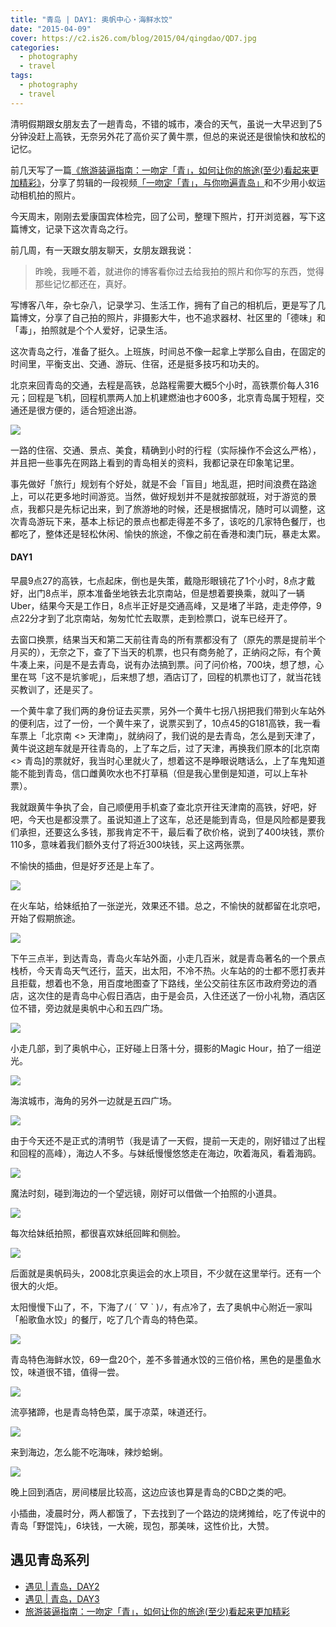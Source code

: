```yaml
---
title: "青岛 | DAY1: 奥帆中心・海鲜水饺"
date: "2015-04-09"
cover: https://c2.is26.com/blog/2015/04/qingdao/QD7.jpg
categories:
  - photography
  - travel
tags:
  - photography
  - travel
---
```


清明假期跟女朋友去了一趟青岛，不错的城市，凑合的天气，虽说一大早迟到了5分钟没赶上高铁，无奈另外花了高价买了黄牛票，但总的来说还是很愉快和放松的记忆。

前几天写了一篇[《旅游装逼指南：一吻定「青」，如何让你的旅途(至少)看起来更加精彩》](https://luolei.org/kiss-and-love-in-qingdao-yi-camera/)，分享了剪辑的一段视频[「一吻定「青」，与你吻遍青岛」](https://v.youku.com/v_show/id_XOTI4NDc3Mzgw.html)和不少用小蚁运动相机拍的照片。

今天周末，刚刚去爱康国宾体检完，回了公司，整理下照片，打开浏览器，写下这篇博文，记录下这次青岛之行。

前几周，有一天跟女朋友聊天，女朋友跟我说：

> 昨晚，我睡不着，就进你的博客看你过去给我拍的照片和你写的东西，觉得那些记忆都还在，真好。

写博客八年，杂七杂八，记录学习、生活工作，拥有了自己的相机后，更是写了几篇博文，分享了自己拍的照片，非摄影大牛，也不追求器材、社区里的「德味」和「毒」，拍照就是个个人爱好，记录生活。

这次青岛之行，准备了挺久。上班族，时间总不像一起拿上学那么自由，在固定的时间里，平衡支出、交通、游玩、住宿，还是挺多技巧和功夫的。

北京来回青岛的交通，去程是高铁，总路程需要大概5个小时，高铁票价每人316元；回程是飞机，回程机票两人加上机建燃油也才600多，北京青岛属于短程，交通还是很方便的，适合短途出游。

![](https://c2.is26.com/blog/2015/04/qingdao/yinxiang1.jpg)

一路的住宿、交通、景点、美食，精确到小时的行程（实际操作不会这么严格），并且把一些事先在网路上看到的青岛相关的资料，我都记录在印象笔记里。

事先做好「旅行」规划有个好处，就是不会「盲目」地乱逛，把时间浪费在路途上，可以花更多地时间游览。当然，做好规划并不是就按部就班，对于游览的景点，我都只是先标记出来，到了旅游地的时候，还是根据情况，随时可以调整，这次青岛游玩下来，基本上标记的景点也都走得差不多了，该吃的几家特色餐厅，也都吃了，整体还是轻松休闲、愉快的旅途，不像之前在香港和澳门玩，暴走太累。

#### DAY1

早晨9点27的高铁，七点起床，倒也是失策，戴隐形眼镜花了1个小时，8点才戴好，出门8点半，原本准备坐地铁去北京南站，但是想着要换乘，就叫了一辆Uber，结果今天是工作日，8点半正好是交通高峰，又是堵了半路，走走停停，9点22分才到了北京南站，匆匆忙忙去取票，走到检票口，说车已经开了。

去窗口换票，结果当天和第二天前往青岛的所有票都没有了（原先的票是提前半个月买的），无奈之下，查了下当天的机票，也只有商务舱了，正纳闷之际，有个黄牛凑上来，问是不是去青岛，说有办法搞到票。问了问价格，700块，想了想，心里在骂「这不是坑爹呢」，后来想了想，酒店订了，回程的机票也订了，就当花钱买教训了，还是买了。

一个黄牛拿了我们两的身份证去买票，另外一个黄牛七拐八拐把我们带到火车站外的便利店，过了一份，一个黄牛来了，说票买到了，10点45的G181高铁，我一看车票上「北京南 <> 天津南」，就纳闷了，我们说的是去青岛，怎么是到天津了，黄牛说这趟车就是开往青岛的，上了车之后，过了天津，再换我们原本的\[北京南 <> 青岛\]的票就好，我当时心里就火了，想着这不是睁眼说瞎话么，上了车鬼知道能不能到青岛，信口雌黄吹水也不打草稿（但是我心里倒是知道，可以上车补票）。

我就跟黄牛争执了会，自己顺便用手机查了查北京开往天津南的高铁，好吧，好吧，今天也是都没票了。虽说知道上了这车，总还是能到青岛，但是风险都是要我们承担，还要这么多钱，那我肯定不干，最后看了砍价格，说到了400块钱，票价110多，意味着我们额外支付了将近300块钱，买上这两张票。

不愉快的插曲，但是好歹还是上车了。

![](https://c2.is26.com/blog/2015/04/qingdao/yicamera/yi-1.JPG)

在火车站，给妹纸拍了一张逆光，效果还不错。总之，不愉快的就都留在北京吧，开始了假期旅途。

![](https://c2.is26.com/blog/2015/04/qingdao/QD1.jpg)

下午三点半，到达青岛，青岛火车站外面，小走几百米，就是青岛著名的一个景点栈桥，今天青岛天气还行，蓝天，出太阳，不冷不热。火车站的的士都不愿打表并且拒载，想着也不急，用百度地图查了下路线，坐公交前往东区市政府旁边的酒店，这次住的是青岛中心假日酒店，由于是会员，入住还送了一份小礼物，酒店区位不错，旁边就是奥帆中心和五四广场。

![](https://c2.is26.com/blog/2015/04/qingdao/QD2.jpg)

小走几部，到了奥帆中心，正好碰上日落十分，摄影的Magic Hour，拍了一组逆光。

![](https://c2.is26.com/blog/2015/04/qingdao/QD3.jpg)

海滨城市，海角的另外一边就是五四广场。

![](https://c2.is26.com/blog/2015/04/qingdao/QD4.jpg)

由于今天还不是正式的清明节（我是请了一天假，提前一天走的，刚好错过了出程和回程的高峰），海边人不多。与妹纸慢慢悠悠走在海边，吹着海风，看着海鸥。

![](https://c2.is26.com/blog/2015/04/qingdao/QD5.jpg)

魔法时刻，碰到海边的一个望远镜，刚好可以借做一个拍照的小道具。

![](https://c2.is26.com/blog/2015/04/qingdao/QD6.jpg)

每次给妹纸拍照，都很喜欢妹纸回眸和侧脸。

![](https://c2.is26.com/blog/2015/04/qingdao/QD7.jpg)

后面就是奥帆码头，2008北京奥运会的水上项目，不少就在这里举行。还有一个很大的火炬。

太阳慢慢下山了，不，下海了ﾉ( ´ ▽ \` )ﾉ，有点冷了，去了奥帆中心附近一家叫「船歌鱼水饺」的餐厅，吃了几个青岛的特色菜。

![](https://c2.is26.com/blog/2015/04/qingdao/fd3.jpg)

青岛特色海鲜水饺，69一盘20个，差不多普通水饺的三倍价格，黑色的是墨鱼水饺，味道很不错，值得一尝。

![](https://c2.is26.com/blog/2015/04/qingdao/fd1.jpg)

流亭猪蹄，也是青岛特色菜，属于凉菜，味道还行。

![](https://c2.is26.com/blog/2015/04/qingdao/fd2.jpg)

来到海边，怎么能不吃海味，辣炒蛤蜊。

![](https://c2.is26.com/blog/2015/04/qingdao/QD42.JPG)

晚上回到酒店，房间楼层比较高，这边应该也算是青岛的CBD之类的吧。

小插曲，凌晨时分，两人都饿了，下去找到了一个路边的烧烤摊给，吃了传说中的青岛「野馄饨」，6块钱，一大碗，现包，那美味，这性价比，大赞。

## 遇见青岛系列

- [遇见 | 青岛，DAY2](https://luolei.org/meet-qingdao-love-and-kiss-day-2/)
- [遇见 | 青岛，DAY3](https://luolei.org/meet-qingdao-love-and-kiss-day-3/)
- [旅游装逼指南：一吻定「青」，如何让你的旅途(至少)看起来更加精彩](https://luolei.org/kiss-and-love-in-qingdao-yi-camera/)
